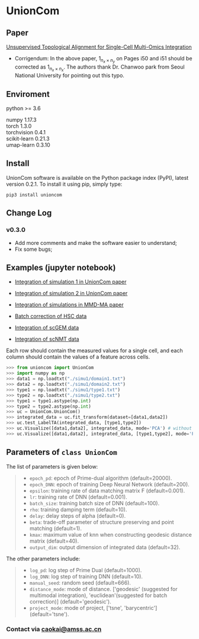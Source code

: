 # UnionCom

## Paper
[Unsupervised Topological Alignment for Single-Cell Multi-Omics Integration](https://academic.oup.com/bioinformatics/article/36/Supplement_1/i48/5870490)

+ Corrigendum: In the above paper, $1_{n_x\times n_y}$ on Pages i50 and i51 should be corrected as $1_{n_x\times n_x}$. The authors thank Dr. Chanwoo park from Seoul National University for pointing out this typo.

## Enviroment
python >= 3.6

numpy 1.17.3  
torch 1.3.0  
torchvision 0.4.1  
scikit-learn 0.21.3  
umap-learn 0.3.10

## Install
UnionCom software is available on the Python package index (PyPI), latest version 0.2.1. To install it using pip, simply type:
```
pip3 install unioncom
```

## Change Log
### v0.3.0
+ Add more comments and make the software easier to understand;
+ Fix some bugs;

## Examples (jupyter notebook)

+ [Integration of simulation 1 in UnionCom paper](https://github.com/caokai1073/UnionCom/blob/master/Examples/Simulation1.ipynb)

+ [Integration of simulation 2 in UnionCom paper](https://github.com/caokai1073/UnionCom/blob/master/Examples/Simulation2.ipynb)

+ [Integration of simulations in MMD-MA paper](https://github.com/caokai1073/UnionCom/blob/master/Examples/MMD-MA-simulations.ipynb)

+ [Batch correction of HSC data](https://github.com/caokai1073/UnionCom/blob/master/Examples/HSC.ipynb)

+ [Integration of scGEM data](https://github.com/caokai1073/UnionCom/blob/master/Examples/scGEM.ipynb)

+ [Integration of scNMT data](https://github.com/caokai1073/UnionCom/blob/master/Examples/scNMT.ipynb)

Each row should contain the measured values for a single cell, and each column should contain the values of a feature across cells.

```python
>>> from unioncom import UnionCom
>>> import numpy as np
>>> data1 = np.loadtxt("./simu1/domain1.txt")
>>> data2 = np.loadtxt("./simu1/domain2.txt")
>>> type1 = np.loadtxt("./simu1/type1.txt")
>>> type2 = np.loadtxt("./simu1/type2.txt")
>>> type1 = type1.astype(np.int)
>>> type2 = type2.astype(np.int)
>>> uc = UnionCom.UnionCom()
>>> integrated_data = uc.fit_transform(dataset=[data1,data2])
>>> uc.test_LabelTA(integrated_data, [type1,type2])
>>> uc.Visualize([data1,data2], integrated_data, mode='PCA') # without datatype
>>> uc.Visualize([data1,data2], integrated_data, [type1,type2], mode='PCA') # with datatype
```

## Parameters of ```class UnionCom```

The list of parameters is given below:
> + ```epoch_pd```: epoch of Prime-dual algorithm (default=20000).
> + ```epoch_DNN```: epoch of training Deep Neural Network (default=200).
> + ```epsilon```: training rate of data matching matrix F (default=0.001).
> + ```lr```: training rate of DNN (default=0.001).
> + ```batch_size```: training batch size of DNN (default=100).
> + ```rho```: training damping term (default=10).
> + ```delay```: delay steps of alpha (default=0).
> + ```beta```: trade-off parameter of structure preserving and point matching (default=1).
> + ```kmax```: maximum value of knn when constructing geodesic distance matrix (default=40).
> + ```output_dim```: output dimension of integrated data (default=32).

The other parameters include:
> + ```log_pd```: log step of Prime Dual (default=1000).
> + ```log_DNN```: log step of training DNN (default=10).
> + ```manual_seed```: random seed (default=666).
> + ```distance_mode```: mode of distance. ['geodesic' (suggested for multimodal integration), 'euclidean'(suggested for batch correction)] (default='geodesic').
> + ```project_mode```: mode of project, ['tsne', 'barycentric'] (default='tsne').

### Contact via caokai@amss.ac.cn

